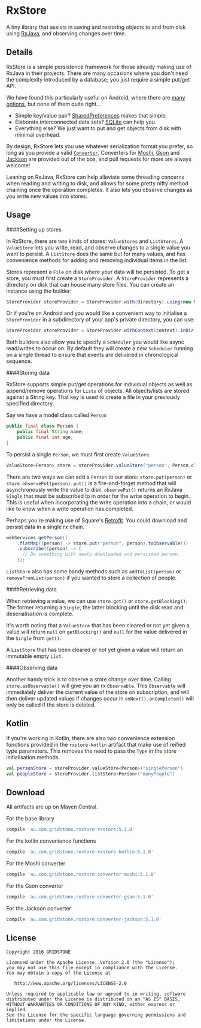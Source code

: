RxStore
=====

A tiny library that assists in saving and restoring objects to and from disk using [RxJava](https://github.com/ReactiveX/RxJava), and observing changes over time.

Details
-------

RxStore is a simple persistence framework for those already making use of RxJava in their projects. There are many occasions where you don't need the complexity introduced by a database; you just require a simple put/get API.

We have found this particularly useful on Android, where there are [many options](http://developer.android.com/guide/topics/data/data-storage.html), but none of them quite right...

* Simple key/value pair? [SharedPreferences](http://developer.android.com/reference/android/content/SharedPreferences.html) makes that simple.
* Elaborate interconnected data sets? [SQLite](http://developer.android.com/reference/android/database/sqlite/SQLiteOpenHelper.html) can help you.
* Everything else? We just want to put and get objects from disk with minimal overhead.

By design, RxStore lets you use whatever serialization format you prefer, so long as you provide a valid [`Converter`](https://github.com/Gridstone/RxStore/blob/master/rxstore/src/main/java/au/com/gridstone/rxstore/Converter.java). Converters for [Moshi](https://github.com/square/moshi), [Gson](https://code.google.com/p/google-gson/) and [Jackson](https://github.com/ReactiveX/RxAndroid) are provided out of the box, and pull requests for more are always welcome!

Leaning on RxJava, RxStore can help alleviate some threading concerns when reading and writing to disk, and allows for some pretty nifty method chaining once the operation completes. It also lets you observe changes as you write new values into stores.

Usage
-----

####Setting up stores

In RxStore, there are two kinds of stores: `ValueStores` and `ListStores`. A `ValueStore` lets you write, read, and observe changes to a single value you want to persist. A `ListStore` does the same but for many values, and has convenience methods for adding and removing individual items in the list.

Stores represent a `File` on disk where your data will be persisted. To get a store, you must first create a `StoreProvider`. A `StoreProvider` represents a directory on disk that can house many store files. You can create an instance using the builder:

```java
StoreProvider storeProvider = StoreProvider.with(directory).using(new MoshiConverter());
```

Or if you're on Android and you would like a convenient way to initialise a `StoreProvider` in a subdirectory of your app's private directory, you can use:

```java
StoreProvider storeProvider = StoreProvider.withContext(context).inDir("mySubDir").using(new MoshiConverter());
```

Both builders also allow you to specify a `Scheduler` you would like async read/writes to occur on. By default they will create a new `Scheduler` running on a single thread to ensure that events are delivered in chronological sequence.

####Storing data

RxStore supports simple put/get operations for individual objects as well as append/remove operations for `Lists` of objects. All objects/lists are stored against a String key. That key is used to create a file in your previously specified directory.

Say we have a model class called `Person`
```java
public final class Person {
	public final String name;
	public final int age;
}
```

To persist a single `Person`, we must first create `ValueStore`.

```java
ValueStore<Person> store = storeProvider.valueStore("person", Person.class);
```

There are two ways we can add a `Person` to our store: `store.put(person)` or `store.observePut(person)`. `put()` is a fire-and-forget method that will asynchronously write the value to disk. `observePut()` returns an RxJava `Single` that must be subscribed to in order for the write operation to begin. This is useful when incorporating the write operation into a chain, or would like to know when a write operation has completed.

Perhaps you're making use of Square's [Retrofit](http://square.github.io/retrofit/). You could download and persist data in a single rx chain.

```java
webServices.getPerson()
    .flatMap((person) -> store.put("person", person).toObservable())
    .subscribe((person) -> {
      // Do something with newly downloaded and persisted person.
    });
```

`ListStore` also has some handy methods such as `addToList(person)` or `removeFromList(person)` if you wanted to store a collection of people.

####Retrieving data

When retrieving a value, we can use `store.get()` or `store.getBlocking()`. The former returning a `Single`, the latter blocking until the disk read and deserialisation is complete.

It's worth noting that a `ValueStore` that has been cleared or not yet given a value will return `null` on `getBlocking()` and `null` for the value delivered in the `Single` from `get()`.

A `ListStore` that has been cleared or not yet given a value will return an immutable empty `List`.

####Observing data

Another handy trick is to observe a store change over time. Calling `store.asObservable()` will give you an rx `Observable`. This `Observable` will immediately deliver the current value of the store on subscription, and will then deliver updated values if changes occur in `onNext()`. `onCompleted()` will only be called if the store is deleted.

Kotlin
------

If you're working in Kotlin, there are also two convenience extension functions provided in the `rxstore-kotlin` artifact that make use of reified type parameters. This removes the need to pass the `Type` in the store initialisation methods.

```kotlin
val personStore = storeProvider.valueStore<Person>("singlePerson")
val peopleStore = storeProvider.listStore<Person>("manyPeople")
```

Download
--------

All artifacts are up on Maven Central.

For the base library
```groovy
compile 'au.com.gridstone.rxstore:rxstore:5.1.0'
```
For the kotlin convenience functions
```groovy
compile 'au.com.gridstone.rxstore:rxstore-kotlin:5.1.0'
```
For the Moshi converter
```groovy
compile 'au.com.gridstone.rxstore:converter-moshi:5.1.0'
```
For the Gson converter
```groovy
compile 'au.com.gridstone.rxstore:converter-gson:5.1.0'
```
For the Jackson converter
```groovy
compile 'au.com.gridstone.rxstore:converter-jackson:5.1.0'
```

License
--------

    Copyright 2016 GRIDSTONE

    Licensed under the Apache License, Version 2.0 (the "License");
    you may not use this file except in compliance with the License.
    You may obtain a copy of the License at

       http://www.apache.org/licenses/LICENSE-2.0

    Unless required by applicable law or agreed to in writing, software
    distributed under the License is distributed on an "AS IS" BASIS,
    WITHOUT WARRANTIES OR CONDITIONS OF ANY KIND, either express or implied.
    See the License for the specific language governing permissions and
    limitations under the License.
